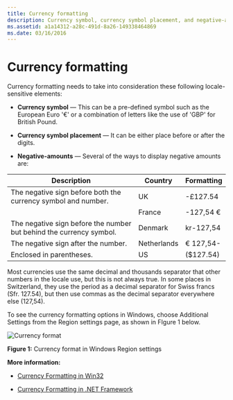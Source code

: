 ```yaml
---
title: Currency formatting
description: Currency symbol, currency symbol placement, and negative-amount display can vary in different countries/regions.
ms.assetid: a1a14312-a28c-491d-8a26-149338464869
ms.date: 03/16/2016
---
```

# Currency formatting

Currency formatting needs to take into consideration these following locale-sensitive elements:

- **Currency symbol** — This can be a pre-defined symbol such as the European Euro '€' or a combination of letters like the use of 'GBP' for British Pound.

- **Currency symbol placement** — It can be either place before or after the digits.

- **Negative-amounts** — Several of the ways to display negative amounts are:

| Description | Country | Formatting |
|---|---|---|
| The negative sign before both the currency symbol and number.         | UK            | -£127.54 |
|                                                                       | France        | -127,54 € |
| The negative sign before the number but behind the currency symbol.   | Denmark       | kr-127,54 |
| The negative sign after the number.                                   | Netherlands   | € 127,54- |
| Enclosed in parentheses.                                              | US            | (\$127.54) |

Most currencies use the same decimal and thousands separator that other numbers in the locale use, but this is not always true.
In some places in Switzerland, they use the period as a decimal separator for Swiss francs (Sfr. 127.54), but then use commas as the decimal separator everywhere else (127,54).

To see the currency formatting options in Windows, choose Additional Settings from the Region settings page, as shown in FIgure 1 below.

![Currency format](./images/Chinese_Currency.jpg "Currency format")

**Figure 1:** Currency format in Windows Region settings

**More information:**

- [Currency Formatting in Win32](currency-formatting-in-win32.md)

- [Currency Formatting in .NET Framework](currency-formatting-in-the-dotnet-framework.md)